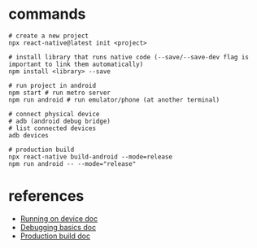 # commands
```shell
# create a new project
npx react-native@latest init <project>

# install library that runs native code (--save/--save-dev flag is important to link them automatically)
npm install <library> --save

# run project in android
npm start # run metro server
npm run android # run emulator/phone (at another terminal)

# connect physical device
# adb (android debug bridge)
# list connected devices
adb devices

# production build
npx react-native build-android --mode=release
npm run android -- --mode="release"
```

# references
* [Running on device doc](https://reactnative.dev/docs/running-on-device)
* [Debugging basics doc](https://reactnative.dev/docs/debugging#accessing-the-dev-menu)
* [Production build doc](https://reactnative.dev/docs/signed-apk-android)
